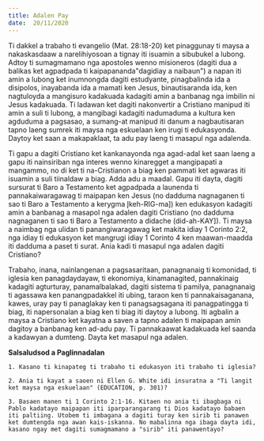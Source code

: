 ```yaml
---
title: Adalen Pay
date:  20/11/2020
---
```


Ti dakkel a trabaho ti evangelio (Mat. 28:18-20) ket pinaggunay ti maysa a nakaskasdaaw a narelihiyosoan a tignay iti isuamin a sibubukel a lubong. Adtoy ti sumagmamano nga apostoles wenno misioneros (dagiti dua a balikas ket agpadpada ti kaipapananda"dagidiay a naibaun") a napan iti amin a lubong ket inumnongda dagiti estudyante, pinagbalinda ida a disipolos, inayabanda ida a mamati ken Jesus, binautisaranda ida, ken nagtuloyda a mangisuro kadakuada kadagiti amin a banbanag nga imbilin ni Jesus kadakuada. Ti ladawan ket dagiti nakonvertir a Cristiano manipud iti amin a suli ti lubong, a mangibagi kadagiti nadumaduma a kultura ken agduduma a pagsasao, a sumang-at manipud iti danum a nagbautisaran tapno laeng sumrek iti maysa nga eskuelaan ken irugi ti edukasyonda. Daytoy ket saan a makapaklaat, ta adu pay laeng ti masapul nga adalenda.

Ti gapu a dagiti Cristiano ket kankanayonda nga agad-adal ket saan laeng a gapu iti nainsiriban nga interes wenno kinaregget a mangipapati a mangammo, no di ket ti na-Cristianon a biag ken pammati ket agwaras iti isuamin a suli tiinaldaw a biag. Adda adu a maadal. Gapu iti dayta, dagiti sursurat ti Baro a Testamento ket agpadpada a launenda ti pannakaiwaragawag ti maipapan ken Jesus (no dadduma nagnaganen ti sao ti Baro a Testamento a kerygma Įkeh-RIG-ma]) ken edukasyon kadagiti amin a banbanag a masapol nga adalen dagiti Cristiano (no dadduma nagnaganen ti sao ti Baro a Testamento a didache (did-ah-KAY]). Ti maysa a naimbag nga ulidan ti panangiwaragawag ket makita idiay 1 Corinto 2:2, nga idiay ti edukasyon ket mangrugi idiay 1 Corinto 4 ken maawan-maadda iti dadduma a paset ti surat. Ania kadi ti masapul nga adalen dagiti Cristiano?

Trabaho, inana, nainlangenan a pagsasaritaan, panagnanaig ti komonidad, ti iglesia ken panagdaydayaw, ti ekonomiya, kinamanagited, pannakinaig kadagiti agturturay, panamalbalakad, dagiti sistema ti pamilya, panagnanaig ti agassawa ken panangpadakkel iti ubing, taraon ken ti pannakaisaganana, kawes, uray pay ti panaglakay ken ti panagsagsagana iti panagpatingga ti biag, iti napersonalan a biag ken ti biag iti daytoy a lubong. Iti agbalin a maysa a Cristiano ket kayatna a saven a tapno adalen ti maipapan amin dagitoy a banbanag ken ad-adu pay. Ti pannakaawat kadakuada kel saanda a kadawyan a dumteng. Dayta ket masapul nga adalen.

**Salsaludsod a Paglinnadalan**

`1. Kasano ti kinapateg ti trabaho ti edukasyon iti trabaho ti iglesia?`

`2. Ania ti kayat a saoen ni Ellen G. White idi insuratna a "Ti langit ket maysa nga eskuelaan" (EDUCATION, p. 301)?`

`3. Basaen manen ti 1 Corinto 2:1-16. Kitaen no ania ti ibagbaga ni Pablo kadatayo maipapan iti iparparangarang ti Dios kadatayo babaen iti paltiing. Utobem ti imbagana a dagiti turay ken sirib ti panawen ket dumtengda nga awan kais-iskanna. No mabalinna nga ibaga dayta idi, kasano ngay met dagiti sumagmamano a "sirib" iti panawentayo?`